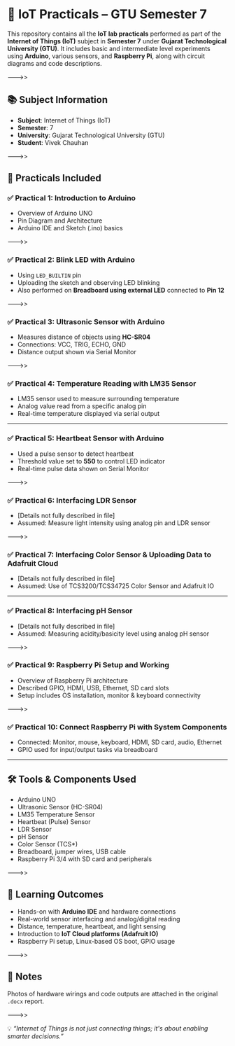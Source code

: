 # 🔌 IoT Practicals – GTU Semester 7

This repository contains all the **IoT lab practicals** performed as part of the **Internet of Things (IoT)** subject in **Semester 7** under **Gujarat Technological University (GTU)**. It includes basic and intermediate level experiments using **Arduino**, various sensors, and **Raspberry Pi**, along with circuit diagrams and code descriptions.

--->>

## 📚 Subject Information

- **Subject**: Internet of Things (IoT)
- **Semester**: 7  
- **University**: Gujarat Technological University (GTU)
- **Student**: Vivek Chauhan

--->>

## 📁 Practicals Included

### ✅ Practical 1: Introduction to Arduino  
- Overview of Arduino UNO  
- Pin Diagram and Architecture  
- Arduino IDE and Sketch (.ino) basics

--->>

### ✅ Practical 2: Blink LED with Arduino  
- Using `LED_BUILTIN` pin  
- Uploading the sketch and observing LED blinking  
- Also performed on **Breadboard using external LED** connected to **Pin 12**

--->>

### ✅ Practical 3: Ultrasonic Sensor with Arduino  
- Measures distance of objects using **HC-SR04**  
- Connections: VCC, TRIG, ECHO, GND  
- Distance output shown via Serial Monitor

--->>

### ✅ Practical 4: Temperature Reading with LM35 Sensor  
- LM35 sensor used to measure surrounding temperature  
- Analog value read from a specific analog pin  
- Real-time temperature displayed via serial output

---

### ✅ Practical 5: Heartbeat Sensor with Arduino  
- Used a pulse sensor to detect heartbeat  
- Threshold value set to **550** to control LED indicator  
- Real-time pulse data shown on Serial Monitor

--->>

### ✅ Practical 6: Interfacing LDR Sensor  
- [Details not fully described in file]  
- Assumed: Measure light intensity using analog pin and LDR sensor

--->>

### ✅ Practical 7: Interfacing Color Sensor & Uploading Data to Adafruit Cloud  
- [Details not fully described in file]  
- Assumed: Use of TCS3200/TCS34725 Color Sensor and Adafruit IO

---

### ✅ Practical 8: Interfacing pH Sensor  
- [Details not fully described in file]  
- Assumed: Measuring acidity/basicity level using analog pH sensor

--->>

### ✅ Practical 9: Raspberry Pi Setup and Working  
- Overview of Raspberry Pi architecture  
- Described GPIO, HDMI, USB, Ethernet, SD card slots  
- Setup includes OS installation, monitor & keyboard connectivity

--->>

### ✅ Practical 10: Connect Raspberry Pi with System Components  
- Connected: Monitor, mouse, keyboard, HDMI, SD card, audio, Ethernet  
- GPIO used for input/output tasks via breadboard

---

## 🛠️ Tools & Components Used

- Arduino UNO
- Ultrasonic Sensor (HC-SR04)
- LM35 Temperature Sensor
- Heartbeat (Pulse) Sensor
- LDR Sensor
- pH Sensor
- Color Sensor (TCS*)
- Breadboard, jumper wires, USB cable
- Raspberry Pi 3/4 with SD card and peripherals

--->>

## 🧠 Learning Outcomes

- Hands-on with **Arduino IDE** and hardware connections  
- Real-world sensor interfacing and analog/digital reading  
- Distance, temperature, heartbeat, and light sensing  
- Introduction to **IoT Cloud platforms (Adafruit IO)**  
- Raspberry Pi setup, Linux-based OS boot, GPIO usage

--->>

## 📸 Notes

Photos of hardware wirings and code outputs are attached in the original `.docx` report.

--->>

💡 *“Internet of Things is not just connecting things; it's about enabling smarter decisions.”*
